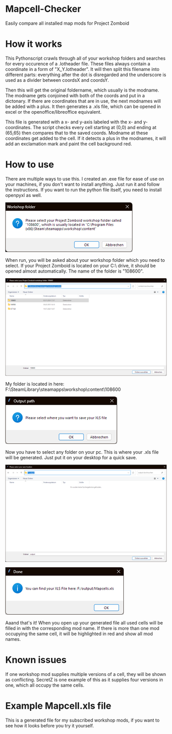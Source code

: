 # Mapcell-Checker
Easily compare all installed map mods for Project Zomboid
# How it works
This Pythonscript crawls through all of your workshop folders and searches for every occurence of a .lotheader file. These files always contain a coordinate in a form of "X_Y.lotheader". It will then split this filename into different parts: everything after the dot is disregarded and the underscore is used as a divider between coordsX and coordsY.

Then this will get the original foldername, which usually is the modname. The modname gets conjoined with both of the coords and put in a dictonary. If there are coordinates that are in use, the next modnames will be added with a plus.
It then generates a .xls file, which can be opened in excel or the openoffice/libreoffice equivalent.

This file is generated with a x- and y-axis labeled with the x- and y-coordinates. The script checks every cell starting at (0,0) and ending at (65,65) then compares that to the saved coords. Modname at these coordinates get added to the cell. If it detects a plus in the modnames, it will add an exclamation mark and paint the cell background red.
# How to use
There are multiple ways to use this.
I created an .exe file for ease of use on your machines, if you don't want to install anything. Just run it and follow the instructions.
If you want to run the python file itself, you need to install openpyxl as well.


![Folder selection](/assets/folder_select.png?raw=true "Folder selection")

When run, you will be asked about your workshop folder which you need to select. If your Project Zomboid is located on your C:\ drive, it should be opened almost automatically. The name of the folder is "108600".

![Workshop folder](/assets/workshop_folder.png?raw=true "Workshop folder")

My folder is located in here: F:\SteamLibrary\steamapps\workshop\content\108600

![Output path](/assets/output_path.png?raw=true "Output path")

Now you have to select any folder on your pc. This is where your .xls file will be generated. Just put it on your desktop for a quick save.

![Output folder](/assets/output_folder.png?raw=true "Output folder")

![Done](/assets/done.png?raw=true "Finished")

Aaand that's it! When you open up your generated file all used cells will be filled in with the corresponding mod name. If there is more than one mod occupying the same cell, it will be highlighted in red and show all mod names.

# Known issues
If one workshop mod supplies multiple versions of a cell, they will be shown as conflicting. SecretZ is one example of this as it supplies four versions in one, which all occupy the same cells.
# Example Mapcell.xls file
This is a generated file for my subscribed workshop mods, if you want to see how it looks before you try it yourself.
